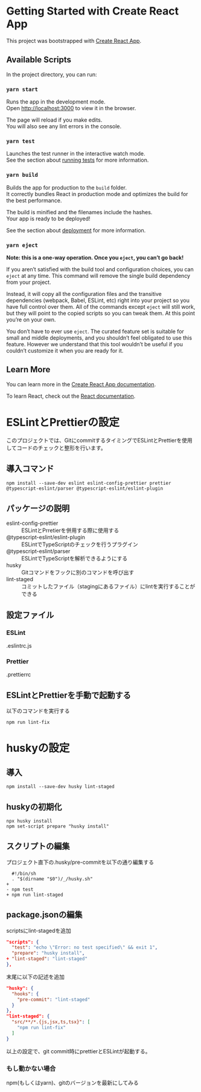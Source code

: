 # Getting Started with Create React App

This project was bootstrapped with [Create React App](https://github.com/facebook/create-react-app).

## Available Scripts

In the project directory, you can run:

### `yarn start`

Runs the app in the development mode.\
Open [http://localhost:3000](http://localhost:3000) to view it in the browser.

The page will reload if you make edits.\
You will also see any lint errors in the console.

### `yarn test`

Launches the test runner in the interactive watch mode.\
See the section about [running tests](https://facebook.github.io/create-react-app/docs/running-tests) for more information.

### `yarn build`

Builds the app for production to the `build` folder.\
It correctly bundles React in production mode and optimizes the build for the best performance.

The build is minified and the filenames include the hashes.\
Your app is ready to be deployed!

See the section about [deployment](https://facebook.github.io/create-react-app/docs/deployment) for more information.

### `yarn eject`

**Note: this is a one-way operation. Once you `eject`, you can’t go back!**

If you aren’t satisfied with the build tool and configuration choices, you can `eject` at any time. This command will remove the single build dependency from your project.

Instead, it will copy all the configuration files and the transitive dependencies (webpack, Babel, ESLint, etc) right into your project so you have full control over them. All of the commands except `eject` will still work, but they will point to the copied scripts so you can tweak them. At this point you’re on your own.

You don’t have to ever use `eject`. The curated feature set is suitable for small and middle deployments, and you shouldn’t feel obligated to use this feature. However we understand that this tool wouldn’t be useful if you couldn’t customize it when you are ready for it.

## Learn More

You can learn more in the [Create React App documentation](https://facebook.github.io/create-react-app/docs/getting-started).

To learn React, check out the [React documentation](https://reactjs.org/).

# ESLintとPrettierの設定
このプロジェクトでは、GitにcommitするタイミングでESLintとPrettierを使用してコードのチェックと整形を行います。

## 導入コマンド
```
npm install --save-dev eslint eslint-config-prettier prettier @typescript-eslint/parser @typescript-eslint/eslint-plugin
```

## パッケージの説明
<dl>
  <dt>eslint-config-prettier</dt>
  <dd>ESLintとPrretierを併用する際に使用する</dd>
  <dt>@typescript-eslint/eslint-plugin</dt>
  <dd>ESLintでTypeScriptのチェックを行うプラグイン</dd>
  <dt>@typescript-eslint/parser</dt>
  <dd>ESLintでTypeScriptを解析できるようにする</dd>
  <dt>husky</dt>
  <dd>Gitコマンドをフックに別のコマンドを呼び出す</dd>
  <dt>lint-staged</dt>
  <dd>コミットしたファイル（stagingにあるファイル）にlintを実行することができる</dd>
</dl>

## 設定ファイル

### ESLint
.eslintrc.js

### Prettier
.prettierrc

## ESLintとPrettierを手動で起動する
以下のコマンドを実行する
```
npm run lint-fix
```

# huskyの設定

## 導入
```
npm install --save-dev husky lint-staged
```

## huskyの初期化
```
npx husky install
npm set-script prepare "husky install"
```

## スクリプトの編集
プロジェクト直下の.husky/pre-commitを以下の通り編集する

```.husky/pre-commit
  #!/bin/sh
  . "$(dirname "$0")/_/husky.sh"
+
- npm test
+ npm run lint-staged
```

## package.jsonの編集

scriptsにlint-stagedを追加

```package.json
"scripts": {
  "test": "echo \"Error: no test specified\" && exit 1",
  "prepare": "husky install",
+ "lint-staged": "lint-staged"
},
```

末尾に以下の記述を追加

```package.json
"husky": {
  "hooks": {
    "pre-commit": "lint-staged"
  }
},
"lint-staged": {
  "src/**/*.{js,jsx,ts,tsx}": [
    "npm run lint-fix"
  ]
}
```

以上の設定で、git commit時にprettierとESLintが起動する。

### もし動かない場合
npm(もしくはyarn)、gitのバージョンを最新にしてみる
